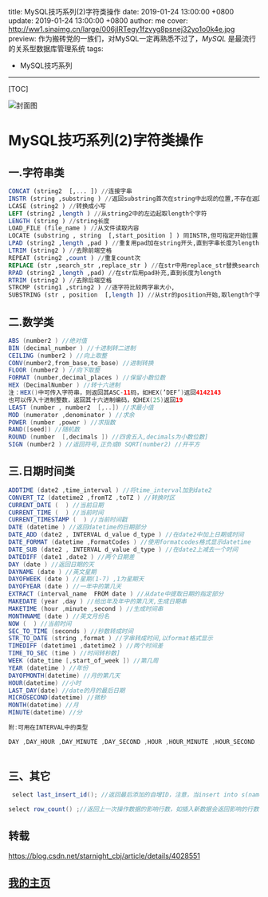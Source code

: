 title:  MySQL技巧系列(2)字符类操作
date: 2019-01-24 13:00:00 +0800
update: 2019-01-24 13:00:00 +0800
author: me
cover: http://ww1.sinaimg.cn/large/006jIRTegy1fzvyg8psnej32yo1o0k4e.jpg
preview:  作为搬砖党的一族们，对MySQL一定再熟悉不过了，*MySQL* 是最流行的关系型数据库管理系统
tags:

  -  MySQL技巧系列

---



[TOC]

![封面图](http://ww1.sinaimg.cn/large/006jIRTegy1fzvyg8psnej32yo1o0k4e.jpg)

# MySQL技巧系列(2)字符类操作

## 一.字符串类 

```sql
CONCAT (string2  [,... ]) //连接字串
INSTR (string ,substring ) //返回substring首次在string中出现的位置,不存在返回0
LCASE (string2 ) //转换成小写
LEFT (string2 ,length ) //从string2中的左边起取length个字符
LENGTH (string ) //string长度
LOAD_FILE (file_name ) //从文件读取内容
LOCATE (substring , string  [,start_position ] ) 同INSTR,但可指定开始位置
LPAD (string2 ,length ,pad ) //重复用pad加在string开头,直到字串长度为length
LTRIM (string2 ) //去除前端空格
REPEAT (string2 ,count ) //重复count次
REPLACE (str ,search_str ,replace_str ) //在str中用replace_str替换search_str
RPAD (string2 ,length ,pad) //在str后用pad补充,直到长度为length
RTRIM (string2 ) //去除后端空格
STRCMP (string1 ,string2 ) //逐字符比较两字串大小,
SUBSTRING (str , position  [,length ]) //从str的position开始,取length个字符,TRIM([[BOTH|LEADING|TRAILING][padding] FROM]string2) //去除指定位置的指定字符 UCASE (string2 ) //转换成大写 RIGHT(string2,length) //取string2最后length个字符 SPACE(count) //生成count个空格 
```



## 二.数学类

```java
ABS (number2 ) //绝对值
BIN (decimal_number ) //十进制转二进制
CEILING (number2 ) //向上取整
CONV(number2,from_base,to_base) //进制转换
FLOOR (number2 ) //向下取整
FORMAT (number,decimal_places ) //保留小数位数
HEX (DecimalNumber ) //转十六进制
注：HEX()中可传入字符串，则返回其ASC-11码，如HEX(’DEF’)返回4142143
也可以传入十进制整数，返回其十六进制编码，如HEX(25)返回19
LEAST (number , number2  [,..]) //求最小值
MOD (numerator ,denominator ) //求余
POWER (number ,power ) //求指数
RAND([seed]) //随机数
ROUND (number  [,decimals ]) //四舍五入,decimals为小数位数]
SIGN (number2 ) //返回符号,正负或0 SQRT(number2) //开平方
```



## 三.日期时间类

```java
ADDTIME (date2 ,time_interval ) //将time_interval加到date2
CONVERT_TZ (datetime2 ,fromTZ ,toTZ ) //转换时区
CURRENT_DATE (  ) //当前日期
CURRENT_TIME (  ) //当前时间
CURRENT_TIMESTAMP (  ) //当前时间戳
DATE (datetime ) //返回datetime的日期部分
DATE_ADD (date2 , INTERVAL d_value d_type ) //在date2中加上日期或时间
DATE_FORMAT (datetime ,FormatCodes ) //使用formatcodes格式显示datetime
DATE_SUB (date2 , INTERVAL d_value d_type ) //在date2上减去一个时间
DATEDIFF (date1 ,date2 ) //两个日期差
DAY (date ) //返回日期的天
DAYNAME (date ) //英文星期
DAYOFWEEK (date ) //星期(1-7) ,1为星期天
DAYOFYEAR (date ) //一年中的第几天
EXTRACT (interval_name  FROM date ) //从date中提取日期的指定部分
MAKEDATE (year ,day ) //给出年及年中的第几天,生成日期串
MAKETIME (hour ,minute ,second ) //生成时间串
MONTHNAME (date ) //英文月份名
NOW (  ) //当前时间
SEC_TO_TIME (seconds ) //秒数转成时间
STR_TO_DATE (string ,format ) //字串转成时间,以format格式显示
TIMEDIFF (datetime1 ,datetime2 ) //两个时间差
TIME_TO_SEC (time ) //时间转秒数]
WEEK (date_time [,start_of_week ]) //第几周
YEAR (datetime ) //年份
DAYOFMONTH(datetime) //月的第几天
HOUR(datetime) //小时
LAST_DAY(date) //date的月的最后日期
MICROSECOND(datetime) //微秒
MONTH(datetime) //月
MINUTE(datetime) //分
    
附:可用在INTERVAL中的类型

DAY ,DAY_HOUR ,DAY_MINUTE ,DAY_SECOND ,HOUR ,HOUR_MINUTE ,HOUR_SECOND ,MINUTE ,MINUTE_SECOND,MONTH ,SECOND ,YEAR
 
```

## 三、其它

```java
 select last_insert_id(); //返回最后添加的自增ID，注意，当insert into s(name) values('a'),('b'),('c')时，返回的只是插入a记录的自增id,而不是c的自增id

select row_count() ;//返回上一次操作数据的影响行数，如插入新数据会返回影响的行数，只返回最近的一次

```



## 转载

https://blog.csdn.net/starnight_cbj/article/details/4028551

## [我的主页](https://suveng.github.io/blog/)
